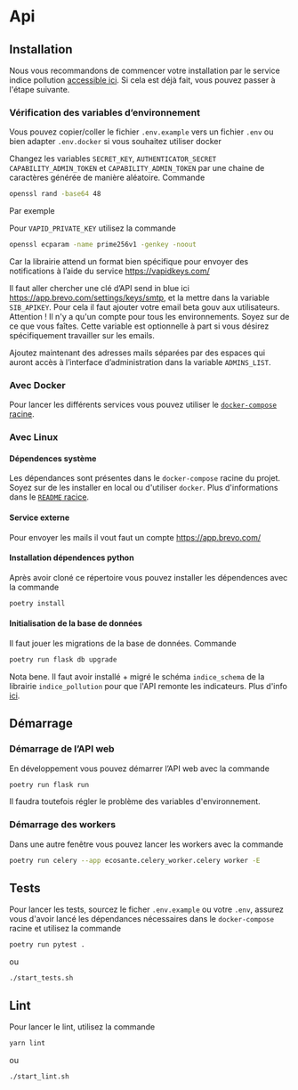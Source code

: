 # Api

## Installation

Nous vous recommandons de commencer votre installation par le service indice pollution [accessible ici](../libs/indice_pollution). Si cela est déjà fait, vous pouvez passer à l'étape suivante.

### Vérification des variables d’environnement

Vous pouvez copier/coller le fichier `.env.example` vers un fichier `.env` ou bien adapter `.env.docker` si vous souhaitez utiliser docker

Changez les variables `SECRET_KEY`, `AUTHENTICATOR_SECRET` `CAPABILITY_ADMIN_TOKEN` et `CAPABILITY_ADMIN_TOKEN` par une chaine de caractères générée de manière aléatoire. Commande

```bash
openssl rand -base64 48
```

Par exemple

Pour `VAPID_PRIVATE_KEY` utilisez la commande

```bash
openssl ecparam -name prime256v1 -genkey -noout
```

Car la librairie attend un format bien spécifique pour envoyer des notifications à l’aide du service https://vapidkeys.com/

Il faut aller chercher une clé d’API send in blue ici https://app.brevo.com/settings/keys/smtp, et la mettre dans la variable `SIB_APIKEY`. Pour cela il faut ajouter votre email beta gouv aux utilisateurs. Attention ! Il n'y a qu'un compte pour tous les environnements. Soyez sur de ce que vous faîtes. Cette variable est optionnelle à part si vous désirez spécifiquement travailler sur les emails.

Ajoutez maintenant des adresses mails séparées par des espaces qui auront accès à l’interface d’administration dans la variable `ADMINS_LIST`.

### Avec Docker

Pour lancer les différents services vous pouvez utiliser le [`docker-compose` racine](../docker-compose.yml).

### Avec Linux

#### Dépendences système

Les dépendances sont présentes dans le `docker-compose` racine du projet. Soyez sur de les installer en local ou d'utiliser `docker`. Plus d'informations dans le [`README` racice](../README.md).

#### Service externe

Pour envoyer les mails il vout faut un compte https://app.brevo.com/

#### Installation dépendences python

Après avoir cloné ce répertoire vous pouvez installer les dépendences avec la commande

```bash
poetry install
```

#### Initialisation de la base de données

Il faut jouer les migrations de la base de données. Commande

```bash
poetry run flask db upgrade
```

Nota bene. Il faut avoir installé + migré le schéma `indice_schema` de la librairie `indice_pollution` pour que l'API remonte les indicateurs. Plus d'info [ici](../libs/indice_pollution/README.md).

## Démarrage

### Démarrage de l’API web

En développement vous pouvez démarrer l’API web avec la commande

```bash
poetry run flask run
```

Il faudra toutefois régler le problème des variables d'environnement.

### Démarrage des workers

Dans une autre fenêtre vous pouvez lancer les workers avec la commande

```bash
poetry run celery --app ecosante.celery_worker.celery worker -E
```

## Tests

Pour lancer les tests, sourcez le ficher `.env.example` ou votre `.env`, assurez vous d'avoir lancé les dépendances nécessaires dans le `docker-compose` racine et utilisez la commande

```bash
poetry run pytest .
```

ou

```
./start_tests.sh
```

## Lint

Pour lancer le lint, utilisez la commande

```bash
yarn lint
```

ou

```
./start_lint.sh
```
